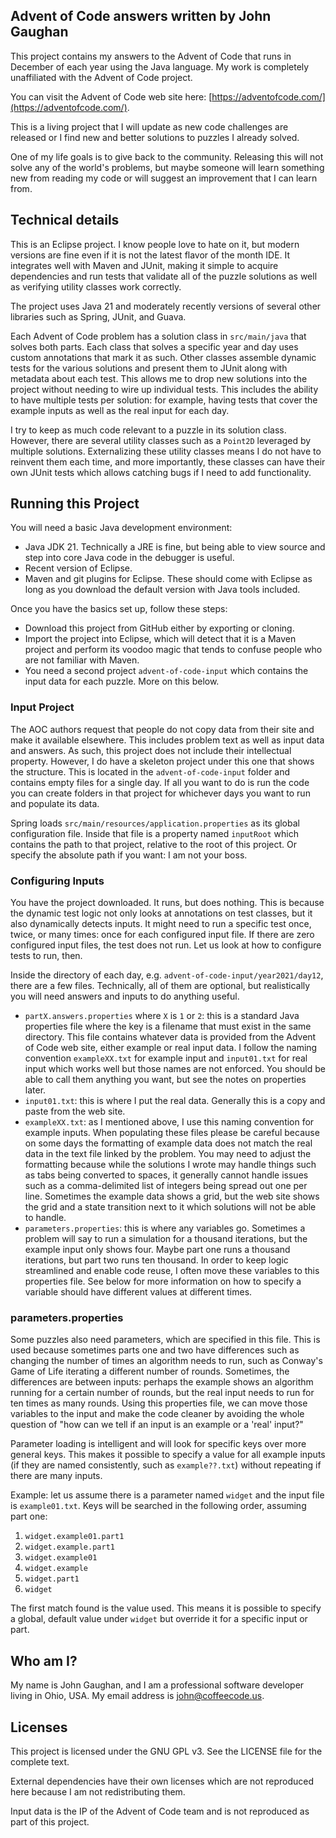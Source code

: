## Advent of Code answers written by John Gaughan

This project contains my answers to the Advent of Code that runs in December of each year using the Java language. My work is
completely unaffiliated with the Advent of Code project.

You can visit the Advent of Code web site here: [https://adventofcode.com/](https://adventofcode.com/).

This is a living project that I will update as new code challenges are released or I find new and better solutions to puzzles I
already solved.

One of my life goals is to give back to the community. Releasing this will not solve any of the world's problems, but maybe
someone will learn something new from reading my code or will suggest an improvement that I can learn from.

## Technical details

This is an Eclipse project. I know people love to hate on it, but modern versions are fine even if it is not the latest flavor of
the month IDE. It integrates well with Maven and JUnit, making it simple to acquire dependencies and run tests that validate all
of the puzzle solutions as well as verifying utility classes work correctly.

The project uses Java 21 and moderately recently versions of several other libraries such as Spring, JUnit, and Guava.

Each Advent of Code problem has a solution class in `src/main/java` that solves both parts. Each class that solves a specific
year and day uses custom annotations that mark it as such. Other classes assemble dynamic tests for the various solutions and
present them to JUnit along with metadata about each test. This allows me to drop new solutions into the project without needing
to wire up individual tests. This includes the ability to have multiple tests per solution: for example, having tests that cover
the example inputs as well as the real input for each day.

I try to keep as much code relevant to a puzzle in its solution class. However, there are several utility classes such as a
`Point2D` leveraged by multiple solutions. Externalizing these utility classes means I do not have to reinvent them each time,
and more importantly, these classes can have their own JUnit tests which allows catching bugs if I need to add functionality.

## Running this Project

You will need a basic Java development environment:

* Java JDK 21. Technically a JRE is fine, but being able to view source and step into core Java code in the debugger is useful.
* Recent version of Eclipse.
* Maven and git plugins for Eclipse. These should come with Eclipse as long as you download the default version with Java tools
  included.

Once you have the basics set up, follow these steps:

* Download this project from GitHub either by exporting or cloning.
* Import the project into Eclipse, which will detect that it is a Maven project and perform its voodoo magic that tends to
  confuse people who are not familiar with Maven.
* You need a second project `advent-of-code-input` which contains the input data for each puzzle. More on this below.

### Input Project

The AOC authors request that people do not copy data from their site and make it available elsewhere. This includes problem text
as well as input data and answers. As such, this project does not include their intellectual property. However, I do have a
skeleton project under this one that shows the structure. This is located in the `advent-of-code-input` folder and contains
empty files for a single day. If all you want to do is run the code you can create folders in that project for whichever days you
want to run and populate its data.

Spring loads `src/main/resources/application.properties` as its global configuration file. Inside that file is a property named
`inputRoot` which contains the path to that project, relative to the root of this project. Or specify the absolute path if you
want: I am not your boss.

### Configuring Inputs

You have the project downloaded. It runs, but does nothing. This is because the dynamic test logic not only looks at annotations
on test classes, but it also dynamically detects inputs. It might need to run a specific test once, twice, or many times: once
for each configured input file. If there are zero configured input files, the test does not run. Let us look at how to configure
tests to run, then.

Inside the directory of each day, e.g. `advent-of-code-input/year2021/day12`, there are a few files. Technically, all of them are
optional, but realistically you will need answers and inputs to do anything useful.

* `partX.answers.properties` where `X` is `1` or `2`: this is a standard Java properties file where the key is a filename that
  must exist in the same directory. This file contains whatever data is provided from the Advent of Code web site, either example
  or real input data. I follow the naming convention `exampleXX.txt` for example input and `input01.txt` for real input which
  works well but those names are not enforced. You should be able to call them anything you want, but see the notes on properties
  later.
* `input01.txt`: this is where I put the real data. Generally this is a copy and paste from the web site.
* `exampleXX.txt`: as I mentioned above, I use this naming convention for example inputs. When populating these files please be
  careful because on some days the formatting of example data does not match the real data in the text file linked by the
  problem. You may need to adjust the formatting because while the solutions I wrote may handle things such as tabs being
  converted to spaces, it generally cannot handle issues such as a comma-delimited list of integers being spread out one per
  line. Sometimes the example data shows a grid, but the web site shows the grid and a state transition next to it which
  solutions will not be able to handle.
* `parameters.properties`: this is where any variables go. Sometimes a problem will say to run a simulation for a thousand
  iterations, but the example input only shows four. Maybe part one runs a thousand iterations, but part two runs ten thousand.
  In order to keep logic streamlined and enable code reuse, I often move these variables to this properties file. See below for
  more information on how to specify a variable should have different values at different times.

### parameters.properties

Some puzzles also need parameters, which are specified in this file. This is used because sometimes parts one and two have
differences such as changing the number of times an algorithm needs to run, such as Conway's Game of Life iterating a different
number of rounds. Sometimes, the differences are between inputs: perhaps the example shows an algorithm running for a certain
number of rounds, but the real input needs to run for ten times as many rounds. Using this properties file, we can move those
variables to the input and make the code cleaner by avoiding the whole question of "how can we tell if an input is an example
or a 'real' input?"

Parameter loading is intelligent and will look for specific keys over more general keys. This makes it possible to specify a
value for all example inputs (if they are named consistently, such as `example??.txt`) without repeating if there are many
inputs.

Example: let us assume there is a parameter named `widget` and the input file is `example01.txt`. Keys will be searched in the
following order, assuming part one:

1. `widget.example01.part1`
1. `widget.example.part1`
1. `widget.example01`
1. `widget.example`
1. `widget.part1`
1. `widget`

The first match found is the value used. This means it is possible to specify a global, default value under `widget` but
override it for a specific input or part.

## Who am I?

My name is John Gaughan, and I am a professional software developer living in Ohio, USA. My email address is
<john@coffeecode.us>.

## Licenses

This project is licensed under the GNU GPL v3. See the LICENSE file for the complete text.

External dependencies have their own licenses which are not reproduced here because I am not redistributing them.

Input data is the IP of the Advent of Code team and is not reproduced as part of this project.
